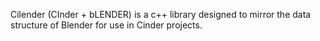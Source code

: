 Cilender (CInder + bLENDER) is a c++ library designed to mirror the data structure of Blender for use in Cinder projects.
